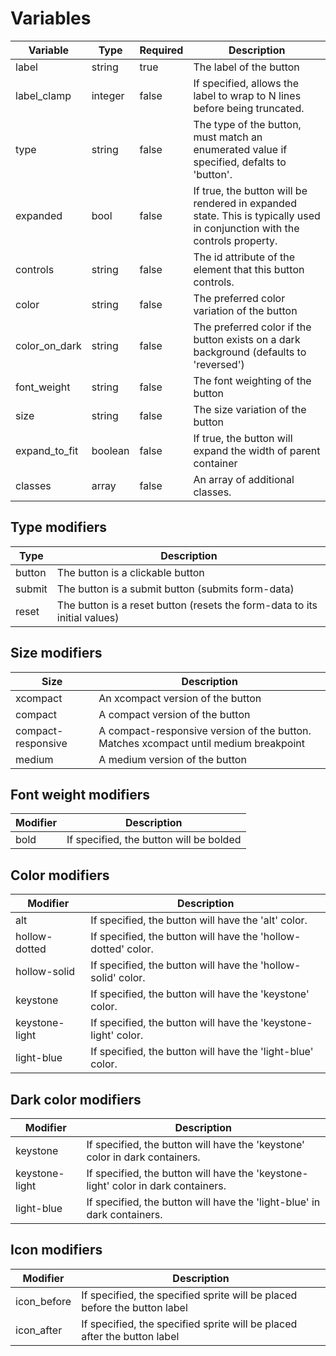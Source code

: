 # Variables
| Variable      | Type    | Required | Description                                                                                                               |
|---------------|---------|----------|---------------------------------------------------------------------------------------------------------------------------|
| label         | string  | true     | The label of the button                                                                                                   |
| label_clamp   | integer | false    | If specified, allows the label to wrap to N lines before being truncated.                                                 |
| type          | string  | false    | The type of the button, must match an enumerated value if specified, defalts to 'button'.                                 |
| expanded      | bool    | false    | If true, the button will be rendered in expanded state. This is typically used in conjunction with the controls property. |
| controls      | string  | false    | The id attribute of the element that this button controls.                                                                |
| color         | string  | false    | The preferred color variation of the button                                                                               |
| color_on_dark | string  | false    | The preferred color if the button exists on a dark background (defaults to 'reversed')                                       |
| font_weight   | string  | false    | The font weighting of the button                                                                                          |
| size          | string  | false    | The size variation of the button                                                                                          |
| expand_to_fit | boolean | false    | If true, the button will expand the width of parent container                                                             |
| classes       | array   | false    | An array of additional classes.                                                                                           |

## Type modifiers
| Type   | Description                                                               |
|--------|---------------------------------------------------------------------------|
| button | The button is a clickable button                                          |
| submit | The button is a submit button (submits form-data)                         |
| reset  | The button is a reset button (resets the form-data to its initial values) |

## Size modifiers
| Size               | Description                                                                       |
|--------------------|-----------------------------------------------------------------------------------|
| xcompact           | An xcompact version of the button                                                    |
| compact            | A compact version of the button                                                      |
| compact-responsive | A compact-responsive version of the button. Matches xcompact until medium breakpoint |
| medium             | A medium version of the button                                                    |

## Font weight modifiers
| Modifier | Description                                    |
|----------|------------------------------------------------|
| bold     | If specified, the button will be bolded |

## Color modifiers
| Modifier        | Description                                                      |
|-----------------|------------------------------------------------------------------|
| alt             | If specified, the button will have the 'alt' color.              |
| hollow-dotted   | If specified, the button will have the 'hollow-dotted' color.    |
| hollow-solid    | If specified, the button will have the 'hollow-solid' color.     |
| keystone        | If specified, the button will have the 'keystone' color.         |
| keystone-light  | If specified, the button will have the 'keystone-light' color.   |
| light-blue      | If specified, the button will have the 'light-blue' color.       |

## Dark color modifiers
| Modifier       | Description                                                                       |
|----------------|-----------------------------------------------------------------------------------|
| keystone       | If specified, the button will have the 'keystone' color in dark containers.       |
| keystone-light | If specified, the button will have the 'keystone-light' color in dark containers. |
| light-blue     | If specified, the button will have the 'light-blue' in dark containers.           |

## Icon modifiers
| Modifier       | Description                                                               |
|----------------|---------------------------------------------------------------------------|
| icon_before    | If specified, the specified sprite will be placed before the button label |
| icon_after     | If specified, the specified sprite will be placed after the button label  |
